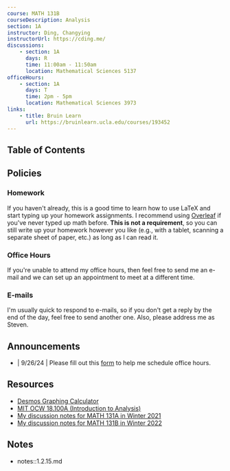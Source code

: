 ```yaml
---
course: MATH 131B
courseDescription: Analysis
section: 1A
instructor: Ding, Changying
instructorUrl: https://cding.me/
discussions:
    - section: 1A
      days: R
      time: 11:00am - 11:50am
      location: Mathematical Sciences 5137
officeHours:
    - section: 1A
      days: T
      time: 2pm - 5pm
      location: Mathematical Sciences 3973
links:
    - title: Bruin Learn
      url: https://bruinlearn.ucla.edu/courses/193452
---
```


## Table of Contents

## Policies

### Homework

If you haven't already, this is a good time to learn how to use LaTeX and start typing up your homework assignments. I recommend using [Overleaf](https://www.overleaf.com/) if you've never typed up math before. **This is not a requirement**, so you can still write up your homework however you like (e.g., with a tablet, scanning a separate sheet of paper, etc.) as long as I can read it.

<!-- -   Two problems chosen by the TA will be graded for correctness, and the remaining problems will be graded by completion.

-   What is considered "complete" is at the grader's discretion, but as a rule of thumb, if you wrote down what you think is a correct solution, then you will get full completion points for that problem. -->

### Office Hours

If you're unable to attend my office hours, then feel free to send me an e-mail and we can set up an appointment to meet at a different time.

### E-mails

I'm usually quick to respond to e-mails, so if you don't get a reply by the end of the day, feel free to send another one. Also, please address me as Steven.

## Announcements

-   | 9/26/24 | Please fill out this [form](https://forms.gle/4Sx9Ldrp4Ub4ZbcJ9) to help me schedule office hours.

## Resources

-   [Desmos Graphing Calculator](https://www.desmos.com/calculator)
-   [MIT OCW 18.100A (Introduction to Analysis)](https://ocw.mit.edu/courses/mathematics/18-100b-analysis-i-fall-2010/)
-   [My discussion notes for MATH 131A in Winter 2021](https://www.math.ucla.edu/~steven/teaching/21w.131a.3/#notes)
-   [My discussion notes for MATH 131B in Winter 2022](https://www.math.ucla.edu/~steven/teaching/22w.131b.1/#notes)

## Notes

-   notes::1.2.15.md
